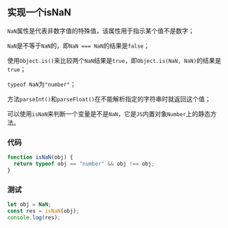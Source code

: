 ## 实现一个isNaN



`NaN`属性是代表非数字值的特殊值，该属性用于指示某个值不是数字；

`NaN`是不等于`NaN`的，即`NaN === NaN`的结果是`false`；

使用`Object.is()`来比较两个`NaN`结果是`true`，即`Object.is(NaN, NaN)`的结果是`true`；

`typeof NaN`为`"number"`；

方法`parseInt()`和`parseFloat()`在不能解析指定的字符串时就返回这个值；

可以使用`isNaN`来判断一个变量是不是`NaN`，它是`JS`内置对象`Number`上的静态方法。


### 代码



```js
function isNaN(obj) {
  return typeof obj == "number" && obj !== obj;
}
```





### 测试



```js
let obj = NaN;
const res = isNaN(obj);
console.log(res);
```






